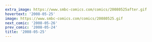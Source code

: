 ```yaml
---
extra_image: https://www.smbc-comics.com/comics/20080525after.gif
hovertext: '2008-05-25'
image: https://www.smbc-comics.com/comics/20080525.gif
next_comic: '2008-05-26'
prev_comic: '2008-05-24'
title: '2008-05-25'
---
```


